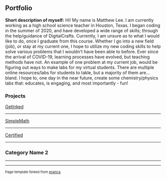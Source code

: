 ## Portfolio

**Short description of myself:** Hi! My name is Matthew Lee. I am currently working as a high school science teacher in Houston, Texas. I began coding in the summer of 2020, and have developed a wide range of skills; through the help/guidance of DigitalCrafts. Currently, I am unsure as to what I would like to do, once I graduate from this course. Whether I go into a new field (job), or stay at my current one, I hope to utilize my new coding skills to help solve various problems that I wouldn't have been able to before. Ever since the arrival of COVID-19, learning processes have evolved, but teaching methods have not. An example of one problem at my current job, would be figuring out ways to make labs for my virtual students. There are multiple online resources/labs for students to takle, but a majority of them are... bland. I hope to, one day in the near future, create some chemistry/physics labs that: educates, is engaging, and most importantly - fun!

### Projects

[GetInked](https://github.com/Joe-dev13/Get-Inked)



---
[SimpleMath](https://github.com/MatthewLee4/SimpleMath)



---
[Certified](https://github.com/MatthewLee4/certified)



---

### Category Name 2
<!-- 
- [Project 1 Title](http://example.com/)
- [Project 2 Title](http://example.com/)
- [Project 3 Title](http://example.com/)
- [Project 4 Title](http://example.com/)
- [Project 5 Title](http://example.com/) -->

---




---
<p style="font-size:11px">Page template forked from <a href="https://github.com/evanca/quick-portfolio">evanca</a></p>
<!-- Remove above link if you don't want to attibute -->
